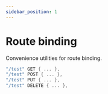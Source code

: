 ```yaml
---
sidebar_position: 1
---
```


# Route binding
Convenience utilities for route binding.

```kotlin
"/test" GET { ... },
"/test" POST { ... },
"/test" PUT { ... },
"/test" DELETE { ... },
```
